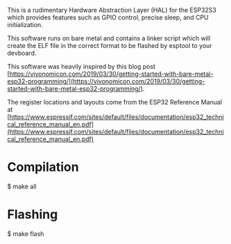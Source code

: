 This is a rudimentary Hardware Abstraction Layer (HAL) for the ESP32S3 which provides features such as GPIO control, precise sleep, and CPU initialization.

This software runs on bare metal and contains a linker script which will create the ELF file in the correct format to be flashed by esptool to your devboard.

This software was heavily inspired by this blog post [https://vivonomicon.com/2019/03/30/getting-started-with-bare-metal-esp32-programming/](https://vivonomicon.com/2019/03/30/getting-started-with-bare-metal-esp32-programming/).

The register locations and layouts come from the ESP32 Reference Manual at [https://www.espressif.com/sites/default/files/documentation/esp32_technical_reference_manual_en.pdf](https://www.espressif.com/sites/default/files/documentation/esp32_technical_reference_manual_en.pdf)

# Compilation

$ make all

# Flashing

$ make flash
